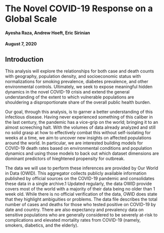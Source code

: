 # The Novel COVID-19 Response on a Global Scale
#### Ayesha Raza, Andrew Hoeft, Eric Sirinian
#### August 7, 2020
## Introduction


This analysis will explore the relationships for both case and death counts with geography, population density, and 
socioeconomic status with normalizations for smoking prevalence, diabetes prevalence, and other environmental controls. 
Ultimately, we seek to expose meaningful hidden dynamics in the novel COVID-19 crisis and extend the general understanding 
of the extent to which vulnerable populations are shouldering a disproportionate share of the overall public health burden.

Our goal, through this analysis, is to garner a better understanding of this infectious disease. Having never experienced 
something of this caliber in the last century, the pandemic has a vice-grip on the world; bringing it to an almost screeching halt. 
With the volumes of data already analyzed and still no solid grasp at how to effectively combat this without self-isolating for weeks 
at a time, we aim to uncover new insights on affected populations around the world. In particular, we are interested building models 
for COVID-19 death rates based on environmental conditions and population dynamics and using those models to back out which dataset 
dimensions are dominant predictors of hieghtened propensity for outbreak.

The data we will use to perform these inferences are provided by Our World in Data (OWID). This aggregator collects publicly available 
information published by official sources on the COVID-19 pandemic and consolidates these data in a single archive.1 Updated regularly, 
the data OWID provide covers most of the world with a majority of their data being no older than 1 week old. While there is no official 
verification of the data, OWID does state that they highlight ambiguities or problems. The data file describes the total number of cases 
and deaths for those who tested positive on COVID-19 by date and country. There are also expectancy and prevalency data on sensitive populations 
who are generally considered to be severely at-risk to complications and elevated mortality rates from COVID-19 (namely, smokers, diabetics, and the elderly).
